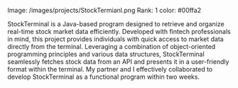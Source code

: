 Image: /images/projects/StockTermianl.png
Rank: 1
color: #00ffa2

StockTerminal is a Java-based program designed to retrieve and organize real-time stock market data efficiently. Developed with fintech professionals in mind, this project provides individuals with quick access to market data directly from the terminal. Leveraging a combination of object-oriented programming principles and various data structures, StockTerminal seamlessly fetches stock data from an API and presents it in a user-friendly format within the terminal. My partner and I effectively collaborated to develop StockTerminal as a functional program within two weeks.

